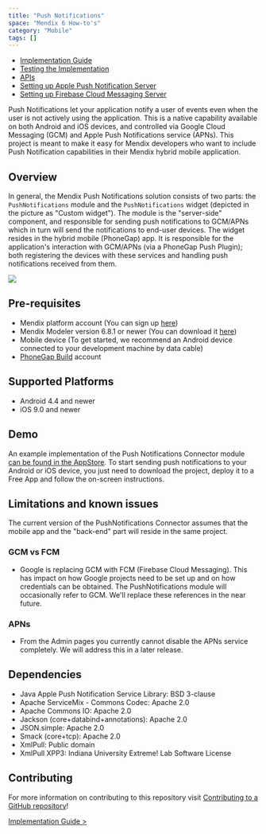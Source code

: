 ```yaml
---
title: "Push Notifications"
space: "Mendix 6 How-to's"
category: "Mobile"
tags: []
---
```

*   [Implementation Guide](Implementation+Guide)
*   [Testing the Implementation](Testing+the+Implementation)
*   [APIs](APIs)
*   [Setting up Apple Push Notification Server](Setting+up+Apple+Push+Notification+Server)
*   [Setting up Firebase Cloud Messaging Server](Setting+up+Firebase+Cloud+Messaging+Server)

Push Notifications let your application notify a user of events even when the user is not actively using the application. This is a native capability available on both Android and iOS devices, and controlled via Google Cloud Messaging (GCM) and Apple Push Notifications service (APNs). This project is meant to make it easy for Mendix developers who want to include Push Notification capabilities in their Mendix hybrid mobile application.

## Overview

In general, the Mendix Push Notifications solution consists of two parts: the `PushNotifications` module and the `PushNotifications` widget (depicted in the picture as "Custom widget"). The module is the "server-side" component, and responsible for sending push notifications to GCM/APNs which in turn will send the notifications to end-user devices. The widget resides in the hybrid mobile (PhoneGap) app. It is responsible for the application's interaction with GCM/APNs (via a PhoneGap Push Plugin); both registering the devices with these services and handling push notifications received from them.

![](attachments/19203424/20217881.png)

## Pre-requisites

*   Mendix platform account (You can sign up [here](https://www.mendix.com/try-now/))
*   Mendix Modeler version 6.8.1 or newer (You can download it [here](https://appstore.home.mendix.com/link/modeler))
*   Mobile device (To get started, we recommend an Android device connected to your development machine by data cable)
*   [PhoneGap Build](https://build.phonegap.com/) account

## Supported Platforms

*   Android 4.4 and newer
*   iOS 9.0 and newer

## Demo

An example implementation of the Push Notifications Connector module [can be found in the AppStore](https://appstore.home.mendix.com/link/app/3020/Mendix/Push-Notifications-Connector-Demo). To start sending push notifications to your Android or iOS device, you just need to download the project, deploy it to a Free App and follow the on-screen instructions.

## Limitations and known issues

The current version of the PushNotifications Connector assumes that the mobile app and the "back-end" part will reside in the same project.

### GCM vs FCM

*   Google is replacing GCM with FCM (Firebase Cloud Messaging). This has impact on how Google projects need to be set up and on how credentials can be obtained. The PushNotifications module will occasionally refer to GCM. We'll replace these references in the near future.
### APNs

*   From the Admin pages you currently cannot disable the APNs service completely. We will address this in a later release.

## Dependencies

*   Java Apple Push Notification Service Library: BSD 3-clause
*   Apache ServiceMix - Commons Codec: Apache 2.0
*   Apache Commons IO: Apache 2.0
*   Jackson (core+databind+annotations): Apache 2.0
*   JSON.simple: Apache 2.0
*   Smack (core+tcp): Apache 2.0 
*   XmlPull: Public domain
*   XmlPull XPP3: Indiana University Extreme! Lab Software License

## Contributing

For more information on contributing to this repository visit [Contributing to a GitHub repository](Contribute+to+a+GitHub+Repository)!

[Implementation Guide >](Implementation+Guide)

